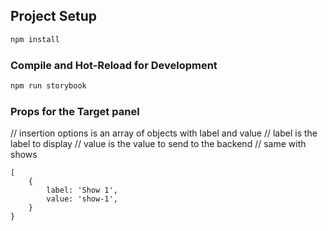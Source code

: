 ## Project Setup

```sh
npm install
```

### Compile and Hot-Reload for Development

```sh
npm run storybook
```

### Props for the Target panel

// insertion options is an array of objects with label and value
// label is the label to display
// value is the value to send to the backend
// same with shows

``` 
[
    {
        label: 'Show 1',
        value: 'show-1',
    }
}
```